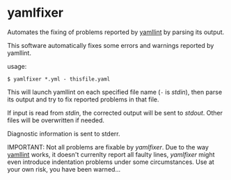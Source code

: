 # yamlfixer
Automates the fixing of problems reported by
[yamllint](https://github.com/adrienverge/yamllint) by parsing its
output.

This software automatically fixes some errors and warnings reported by
yamllint.

usage:

```
$ yamlfixer *.yml - thisfile.yaml
```

This will launch yamllint on each specified file name (`-` is _stdin_),
then parse its output and try to fix reported problems in that file.

If input is read from _stdin_, the corrected output will be sent to
_stdout_. Other files will be overwritten if needed.

Diagnostic information is sent to stderr.

IMPORTANT: Not all problems are fixable by _yamlfixer_. Due to the way
[yamllint](https://github.com/adrienverge/yamllint) works, it doesn't
currenlty report all faulty lines, _yamlfixer_ might even introduce
indentation problems under some circumstances. Use at your own risk,
you have been warned...
